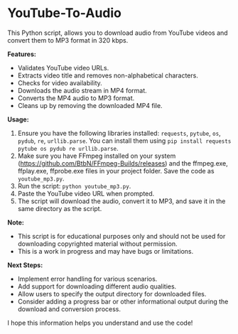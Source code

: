 
# YouTube-To-Audio

This Python script,  allows you to download audio from YouTube videos and convert them to MP3 format in 320 kbps.

**Features:**

* Validates YouTube video URLs.
* Extracts video title and removes non-alphabetical characters.
* Checks for video availability.
* Downloads the audio stream in MP4 format.
* Converts the MP4 audio to MP3 format.
* Cleans up by removing the downloaded MP4 file.

**Usage:**

1. Ensure you have the following libraries installed: `requests`, `pytube`, `os`, `pydub`, `re`, `urllib.parse`. You can install them using `pip install requests pytube os pydub re urllib.parse`.
2. Make sure you have FFmpeg installed on your system (https://github.com/BtbN/FFmpeg-Builds/releases) and the ffmpeg.exe, ffplay.exe, ffprobe.exe files in your project folder.
 Save the code as `youtube_mp3.py`.
3. Run the script: `python youtube_mp3.py`.
4. Paste the YouTube video URL when prompted.
5. The script will download the audio, convert it to MP3, and save it in the same directory as the script.

**Note:**
* This script is for educational purposes only and should not be used for downloading copyrighted material without permission.
* This is a work in progress and may have bugs or limitations.

**Next Steps:**

* Implement error handling for various scenarios.
* Add support for downloading different audio qualities.
* Allow users to specify the output directory for downloaded files.
* Consider adding a progress bar or other informational output during the download and conversion process.

I hope this information helps you understand and use the code!


